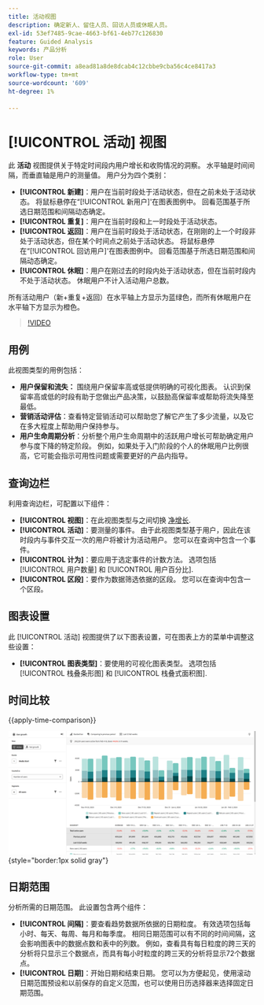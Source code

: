 ```yaml
---
title: 活动视图
description: 确定新人、留住人员、回访人员或休眠人员。
exl-id: 53ef7485-9cae-4663-bf61-4eb77c126830
feature: Guided Analysis
keywords: 产品分析
role: User
source-git-commit: a8ead81a8de8dcab4c12cbbe9cba56c4ce8417a3
workflow-type: tm+mt
source-wordcount: '609'
ht-degree: 1%

---
```


# [!UICONTROL 活动] 视图

此 **活动** 视图提供关于特定时间段内用户增长和收购情况的洞察。 水平轴是时间间隔，而垂直轴是用户的测量值。 用户分为四个类别：

* **[!UICONTROL 新建]**：用户在当前时段处于活动状态，但在之前未处于活动状态。 将鼠标悬停在“[!UICONTROL 新用户]&#39;在图表图例中。 回看范围基于所选日期范围和间隔动态确定。
* **[!UICONTROL 重复]**：用户在当前时段和上一时段处于活动状态。
* **[!UICONTROL 返回]**：用户在当前时段处于活动状态，在刚刚的上一个时段非处于活动状态，但在某个时间点之前处于活动状态。 将鼠标悬停在“[!UICONTROL 回访用户]&#39;在图表图例中。 回看范围基于所选日期范围和间隔动态确定。
* **[!UICONTROL 休眠]**：用户在刚过去的时段内处于活动状态，但在当前时段内不处于活动状态。 休眠用户不计入活动用户总数。

所有活动用户（新+重复+返回）在水平轴上方显示为蓝绿色，而所有休眠用户在水平轴下方显示为橙色。

>[!VIDEO](https://video.tv.adobe.com/v/3421667/?learn=on)

## 用例

此视图类型的用例包括：

* **用户保留和流失：** 围绕用户保留率高或低提供明确的可视化图表。 认识到保留率高或低的时段有助于您做出产品决策，以鼓励高保留率或帮助将流失降至最低。
* **营销活动评估**：查看特定营销活动可以帮助您了解它产生了多少流量，以及它在多大程度上帮助用户保持参与。
* **用户生命周期分析**：分析整个用户生命周期中的活跃用户增长可帮助确定用户参与度下降的特定阶段。 例如，如果处于入门阶段的个人的休眠用户比例很高，它可能会指示可用性问题或需要更好的产品内指导。

## 查询边栏

利用查询边栏，可配置以下组件：

* **[!UICONTROL 视图]**：在此视图类型与之间切换 [净增长](net-growth.md).
* **[!UICONTROL 活动]**：要测量的事件。 由于此视图类型基于用户，因此在该时段内与事件交互一次的用户将被计为活动用户。 您可以在查询中包含一个事件。
* **[!UICONTROL 计为]**：要应用于选定事件的计数方法。 选项包括 [!UICONTROL 用户数量] 和 [!UICONTROL 用户百分比].
* **[!UICONTROL 区段]**：要作为数据筛选依据的区段。 您可以在查询中包含一个区段。

## 图表设置

此 [!UICONTROL 活动] 视图提供了以下图表设置，可在图表上方的菜单中调整这些设置：

* **[!UICONTROL 图表类型]**：要使用的可视化图表类型。 选项包括 [!UICONTROL 栈叠条形图] 和 [!UICONTROL 栈叠式面积图].

## 时间比较

{{apply-time-comparison}}

![活动时间比较](../assets/active-compare.png){style="border:1px solid gray"}

## 日期范围

分析所需的日期范围。 此设置包含两个组件：

* **[!UICONTROL 间隔]**：要查看趋势数据所依据的日期粒度。 有效选项包括每小时、每天、每周、每月和每季度。 相同日期范围可以有不同的时间间隔，这会影响图表中的数据点数和表中的列数。 例如，查看具有每日粒度的跨三天的分析将只显示三个数据点，而具有每小时粒度的跨三天的分析将显示72个数据点。
* **[!UICONTROL 日期]**：开始日期和结束日期。 您可以为方便起见，使用滚动日期范围预设和以前保存的自定义范围，也可以使用日历选择器来选择固定日期范围。
